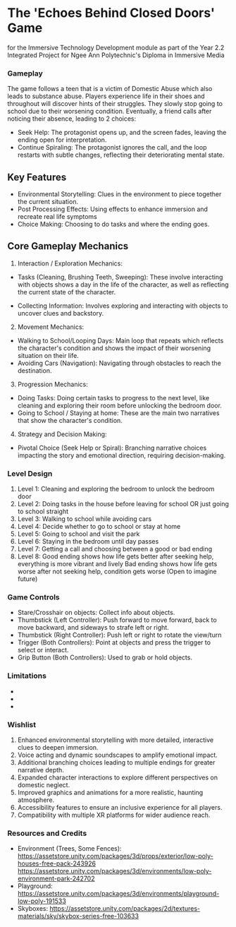 # The 'Echoes Behind Closed Doors' Game 

for the Immersive Technology Development module as part of the Year 2.2
Integrated Project for Ngee Ann Polytechnic's Diploma in Immersive Media

### Gameplay
The game follows a teen that is a victim of Domestic Abuse which also leads to
substance abuse. Players experience life in their shoes and throughout will discover
hints of their struggles. They slowly stop going to school due to their worsening 
condition. Eventually, a friend calls after noticing their absence, leading to 2 choices:
- Seek Help: The protagonist opens up, and the screen fades, leaving the ending open for interpretation.
- Continue Spiraling: The protagonist ignores the call, and the loop restarts with subtle changes, 
  reflecting their deteriorating mental state.

## Key Features
- Environmental Storytelling: Clues in the environment to piece together the current situation.
- Post Processing Effects: Using effects to enhance immersion and recreate real life symptoms
- Choice Making: Choosing to do tasks and where the ending goes.

## Core Gameplay Mechanics
1. Interaction / Exploration Mechanics:
  - Tasks (Cleaning, Brushing Teeth, Sweeping): These involve interacting with objects shows a day in the life
  of the character, as well as reflecting the current state of the character.

  - Collecting Information: Involves exploring and interacting with objects to uncover clues and backstory.

2. Movement Mechanics:
  - Walking to School/Looping Days: Main loop that repeats which reflects the character's condition and shows the
  impact of their worsening situation on their life.
  - Avoiding Cars (Navigation): Navigating through obstacles to reach the destination.

3. Progression Mechanics:
  - Doing Tasks: Doing certain tasks to progress to the next level, like cleaning and exploring their room before unlocking 
  the bedroom door.
  - Going to School / Staying at home: These are the main two narratives that show the character's condition.

4. Strategy and Decision Making:
  - Pivotal Choice (Seek Help or Spiral): Branching narrative choices impacting the story and emotional direction, 
  requiring decision-making.

### Level Design
1. Level 1: Cleaning and exploring the bedroom to unlock the bedroom door
2. Level 2: Doing tasks in the house before leaving for school OR just going to school straight
3. Level 3: Walking to school while avoiding cars
4. Level 4: Decide whether to go to school or stay at home 
5. Level 5: Going to school and visit the park
6. Level 6: Staying in the bedroom until day passes
7. Level 7: Getting a call and choosing between a good or bad ending
8. Level 8: Good ending shows how life gets better after seeking help, everything is more vibrant and lively
            Bad ending shows how life gets worse after not seeking help, condition gets worse (Open to imagine future)

### Game Controls
- Stare/Crosshair on objects: Collect info about objects.
- Thumbstick (Left Controller): Push forward to move forward, back to move backward, and sideways to strafe left or right.
- Thumbstick (Right Controller): Push left or right to rotate the view/turn
- Trigger (Both Controllers): Point at objects and press the trigger to select or interact.
- Grip Button (Both Controllers): Used to grab or hold objects.

### Limitations
- 
- 
- 

### Wishlist
1. Enhanced environmental storytelling with more detailed, interactive clues to deepen immersion.
2. Voice acting and dynamic soundscapes to amplify emotional impact.
3. Additional branching choices leading to multiple endings for greater narrative depth.
4. Expanded character interactions to explore different perspectives on domestic neglect.
5. Improved graphics and animations for a more realistic, haunting atmosphere.
6. Accessibility features to ensure an inclusive experience for all players.
7. Compatibility with multiple XR platforms for wider audience reach.

### Resources and Credits
- Environment (Trees, Some Fences): https://assetstore.unity.com/packages/3d/props/exterior/low-poly-houses-free-pack-243926
  https://assetstore.unity.com/packages/3d/environments/low-poly-environment-park-242702
- Playground: https://assetstore.unity.com/packages/3d/environments/playground-low-poly-191533
- Skyboxes: https://assetstore.unity.com/packages/2d/textures-materials/sky/skybox-series-free-103633